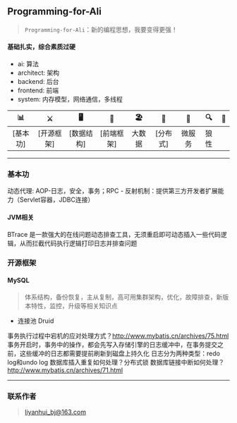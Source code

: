 ## Programming-for-Ali
> `Programming-for-Ali`：新的编程思想，我要变得更强！

#### 基础扎实，综合素质过硬

- ai: 算法
- architect: 架构
- backend: 后台
- frontend: 前端
- system: 内存模型，网络通信，多线程

| 📊 | ⚔️ | 🖥 | 🚏 | 🏖  | 🌁 | 📮 | 🔍 | 🚀 |
| :--------: | :---------: | :---------: | :---------: | :---------: | :---------:| :---------: | :-------: | :-------:|
| [基本功] | [开源框架] | [数据结构] | [前端框架] | 大数据 | [分布式] | 微服务 | 狼性 |

---
### 基本功

动态代理: AOP-日志，安全，事务；RPC
    - 反射机制：提供第三方开发者扩展能力（Servlet容器，JDBC连接）

#### JVM相关
BTrace 是一款强大的在线问题动态排查工具，无须重启即可动态插入一些代码逻辑，从而拦截代码执行逻辑打印日志并排查问题


### 开源框架

#### MySQL
> 体系结构，备份恢复，主从复制，高可用集群架构，优化，故障排查，新版本特性，监控，升级等相关知识点

- 连接池 Druid

事务执行过程中宕机的应对处理方式？http://www.mybatis.cn/archives/75.html
	事务开启时，事务中的操作，都会先写入存储引擎的日志缓冲中，在事务提交之前，这些缓冲的日志都需要提前刷新到磁盘上持久化
	日志分为两种类型：redo log和undo log
数据库插入重复如何处理？分布式锁
数据库链接中断如何处理？http://www.mybatis.cn/archives/71.html

---
### 联系作者
> liyanhui_bj@163.com
